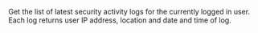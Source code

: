 Get the list of latest security activity logs for the currently logged in user. Each log returns user IP address, location and date and time of log.